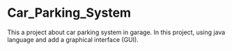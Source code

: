 # Car_Parking_System
This a project about car parking system in garage. In this project, using java language and add a graphical interface (GUI).
